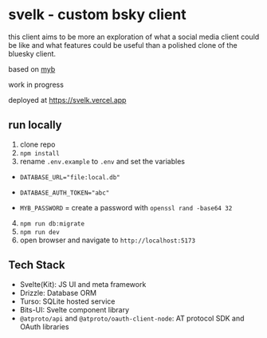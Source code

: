 # svelk - custom bsky client

this client aims to be more an exploration of what a social media client could be like and what features could be useful than a polished clone of the bluesky client.

based on [myb](https://github.com/zeucapua/myb)

work in progress

deployed at https://svelk.vercel.app

## run locally

1. clone repo
2. `npm install`
3. rename `.env.example` to `.env` and set the variables
  - `DATABASE_URL="file:local.db"`
  - `DATABASE_AUTH_TOKEN="abc"`
  
  - `MYB_PASSWORD` = create a password with `openssl rand -base64 32` 
4. `npm run db:migrate`
5. `npm run dev`
6. open browser and navigate to `http://localhost:5173`


## Tech Stack
- Svelte(Kit): JS UI and meta framework
- Drizzle: Database ORM
- Turso: SQLite hosted service
- Bits-UI: Svelte component library
- `@atproto/api` and `@atproto/oauth-client-node`: AT protocol SDK and OAuth libraries